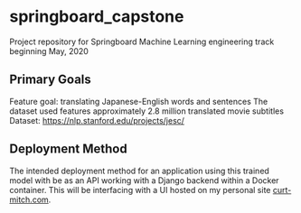# springboard_capstone
Project repository for Springboard Machine Learning engineering track beginning May, 2020

## Primary Goals
Feature goal: translating Japanese-English words and sentences
The dataset used features approximately 2.8 million translated movie subtitles
Dataset: https://nlp.stanford.edu/projects/jesc/

## Deployment Method
The intended deployment method for an application using this trained model with be as an
API working with a Django backend within a Docker container. This will be interfacing with
a UI hosted on my personal site [curt-mitch.com](https://curt-mitch.com/).

